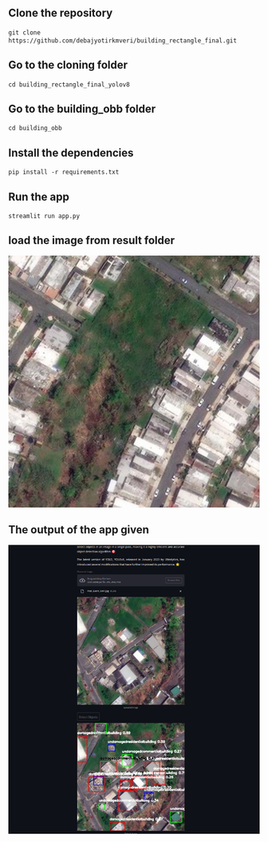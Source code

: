 ## Clone the repository
~~~
git clone https://github.com/debajyotirkmveri/building_rectangle_final.git
~~~
## Go to the cloning folder
~~~
cd building_rectangle_final_yolov8
~~~
## Go to the building_obb folder
~~~
cd building_obb
~~~
## Install the dependencies
~~~
pip install -r requirements.txt
~~~
## Run the app
~~~
streamlit run app.py
~~~
## load the image from result folder
![image](https://github.com/debajyotirkmveri/building_rectangle_final/blob/main/building_obb/result_show/Post_Event_9845.jpg)

## The output of the app given 
![image](https://github.com/debajyotirkmveri/building_rectangle_final/blob/main/building_obb/sample.png)
